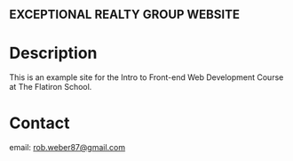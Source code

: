 EXCEPTIONAL REALTY GROUP WEBSITE
---

# Description

This is an example site for the Intro to Front-end Web Development Course at The Flatiron School.

# Contact

email: rob.weber87@gmail.com